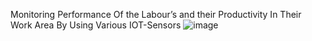 Monitoring Performance Of the  Labour’s and their Productivity In Their Work Area By Using Various IOT-Sensors 
![image](https://github.com/user-attachments/assets/c5df6d1c-97bc-4091-9ede-d0fd9f2b92b4)
